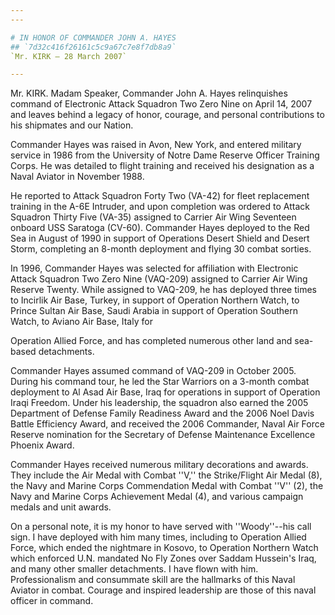 ```yaml
---
---

# IN HONOR OF COMMANDER JOHN A. HAYES
## `7d32c416f26161c5c9a67c7e8f7db8a9`
`Mr. KIRK — 28 March 2007`

---
```



Mr. KIRK. Madam Speaker, Commander John A. Hayes relinquishes command 
of Electronic Attack Squadron Two Zero Nine on April 14, 2007 and 
leaves behind a legacy of honor, courage, and personal contributions to 
his shipmates and our Nation.

Commander Hayes was raised in Avon, New York, and entered military 
service in 1986 from the University of Notre Dame Reserve Officer 
Training Corps. He was detailed to flight training and received his 
designation as a Naval Aviator in November 1988.

He reported to Attack Squadron Forty Two (VA-42) for fleet 
replacement training in the A-6E Intruder, and upon completion was 
ordered to Attack Squadron Thirty Five (VA-35) assigned to Carrier Air 
Wing Seventeen onboard USS Saratoga (CV-60). Commander Hayes deployed 
to the Red Sea in August of 1990 in support of Operations Desert Shield 
and Desert Storm, completing an 8-month deployment and flying 30 combat 
sorties.

In 1996, Commander Hayes was selected for affiliation with Electronic 
Attack Squadron Two Zero Nine (VAQ-209) assigned to Carrier Air Wing 
Reserve Twenty. While assigned to VAQ-209, he has deployed three times 
to Incirlik Air Base, Turkey, in support of Operation Northern Watch, 
to Prince Sultan Air Base, Saudi Arabia in support of Operation 
Southern Watch, to Aviano Air Base, Italy for


Operation Allied Force, and has completed numerous other land and sea-
based detachments.

Commander Hayes assumed command of VAQ-209 in October 2005. During 
his command tour, he led the Star Warriors on a 3-month combat 
deployment to Al Asad Air Base, Iraq for operations in support of 
Operation Iraqi Freedom. Under his leadership, the squadron also earned 
the 2005 Department of Defense Family Readiness Award and the 2006 Noel 
Davis Battle Efficiency Award, and received the 2006 Commander, Naval 
Air Force Reserve nomination for the Secretary of Defense Maintenance 
Excellence Phoenix Award.

Commander Hayes received numerous military decorations and awards. 
They include the Air Medal with Combat ''V,'' the Strike/Flight Air 
Medal (8), the Navy and Marine Corps Commendation Medal with Combat 
''V'' (2), the Navy and Marine Corps Achievement Medal (4), and various 
campaign medals and unit awards.

On a personal note, it is my honor to have served with ''Woody''--his 
call sign. I have deployed with him many times, including to Operation 
Allied Force, which ended the nightmare in Kosovo, to Operation 
Northern Watch which enforced U.N. mandated No Fly Zones over Saddam 
Hussein's Iraq, and many other smaller detachments. I have flown with 
him. Professionalism and consummate skill are the hallmarks of this 
Naval Aviator in combat. Courage and inspired leadership are those of 
this naval officer in command.
